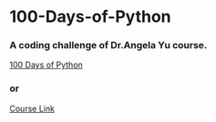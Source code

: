 # 100-Days-of-Python


### A coding challenge of Dr.Angela Yu course.

[100 Days of Python](https://www.udemy.com/course/100-days-of-code/)

### or
[Course Link](https://100daysofpython.dev/)

